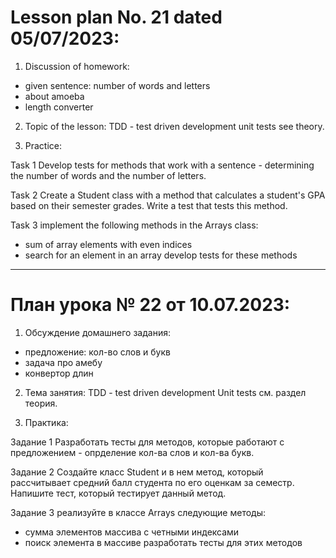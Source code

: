 # Lesson plan No. 21 dated 05/07/2023:

1. Discussion of homework:

- given sentence: number of words and letters
- about amoeba 
- length converter

2. Topic of the lesson:
   TDD - test driven development
   unit tests
see theory.

3. Practice:

Task 1
Develop tests for methods that work with a sentence - determining the number of words and the number of letters.

Task 2
Create a Student class with a method that calculates a student's GPA based on their semester grades.
Write a test that tests this method.

Task 3
implement the following methods in the Arrays class:
- sum of array elements with even indices
- search for an element in an array
  develop tests for these methods


______________________

# План урока № 22 от 10.07.2023:

1. Обсуждение домашнего задания:

- предложение: кол-во слов и букв
- задача про амебу
- конвертор длин

2. Тема занятия:
TDD - test driven development
Unit tests 
см. раздел теория.

3. Практика:

Задание 1 
Разработать тесты для методов, которые работают с предложением - опрделение кол-ва слов и кол-ва букв.

Задание 2
Создайте класс Student и в нем метод, который рассчитывает средний балл студента по его оценкам за семестр.
Напишите тест, который тестирует данный метод.

Задание 3
реализуйте в классе Arrays следующие методы:
- сумма элементов массива с четными индексами
- поиск элемента в массиве
разработать тесты для этих методов


